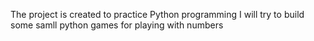 The project is created to practice Python programming
I will try to build some samll python games for playing with numbers
